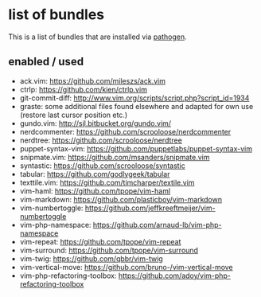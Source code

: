 # list of bundles

This is a list of bundles that are installed via [pathogen](https://github.com/tpope/vim-pathogen).

## enabled / used

- ack.vim: https://github.com/mileszs/ack.vim
- ctrlp: https://github.com/kien/ctrlp.vim
- git-commit-diff: http://www.vim.org/scripts/script.php?script_id=1934
- graste: some additional files found elsewhere and adapted for own use (restore last cursor position etc.)
- gundo.vim: http://sjl.bitbucket.org/gundo.vim/
- nerdcommenter: https://github.com/scrooloose/nerdcommenter
- nerdtree: https://github.com/scrooloose/nerdtree
- puppet-syntax-vim: https://github.com/puppetlabs/puppet-syntax-vim
- snipmate.vim: https://github.com/msanders/snipmate.vim
- syntastic: https://github.com/scrooloose/syntastic
- tabular: https://github.com/godlygeek/tabular
- texttile.vim: https://github.com/timcharper/textile.vim
- vim-haml: https://github.com/tpope/vim-haml
- vim-markdown: https://github.com/plasticboy/vim-markdown
- vim-numbertoggle: https://github.com/jeffkreeftmeijer/vim-numbertoggle
- vim-php-namespace: https://github.com/arnaud-lb/vim-php-namespace
- vim-repeat: https://github.com/tpope/vim-repeat
- vim-surround: https://github.com/tpope/vim-surround
- vim-twig: https://github.com/qbbr/vim-twig
- vim-vertical-move: https://github.com/bruno-/vim-vertical-move
- vim-php-refactoring-toolbox: https://github.com/adoy/vim-php-refactoring-toolbox
